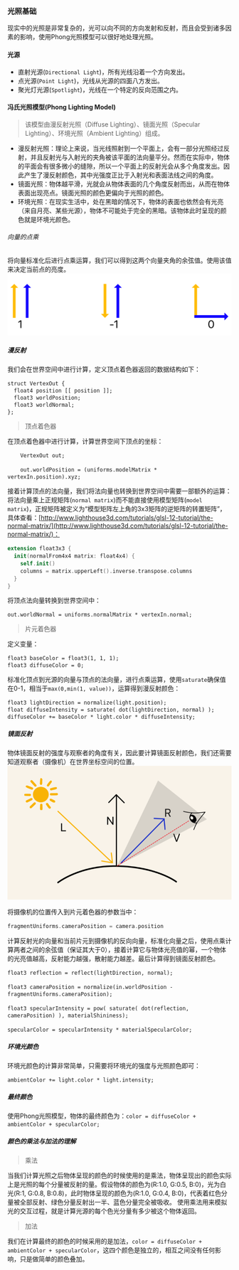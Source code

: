 ### 光照基础

现实中的光照是非常复杂的，光可以向不同的方向发射和反射，而且会受到诸多因素的影响，使用Phong光照模型可以很好地处理光照。

#### 光源

* 直射光源(`Directional Light`)，所有光线沿着一个方向发出。
* 点光源(`Point Light`)，光线从光源的四面八方发出。
* 聚光灯光源(`Spotlight`)，光线在一个特定的反向范围之内。

#### 冯氏光照模型(Phong Lighting Model)

> 该模型由漫反射光照（Diffuse Lighting）、镜面光照（Specular Lighting）、环境光照（Ambient Lighting）组成。

* 漫反射光照：理论上来说，当光线照射到一个平面上，会有一部分光照经过反射，并且反射光与入射光的夹角被该平面的法向量平分。然而在实际中，物体的平面会有很多微小的缝隙，所以一个平面上的反射光会从多个角度发出。因此产生了漫反射颜色，其中光强度正比于入射光和表面法线之间的角度。
* 镜面光照：物体越平滑，光就会从物体表面的几个角度反射而出，从而在物体表面出现亮点。镜面光照的颜色更偏向于光照的颜色。
* 环境光照：在现实生活中，处在黑暗的情况下，物体的表面也依然会有光亮（来自月亮、某些光源），物体不可能处于完全的黑暗。该物体此时呈现的颜色就是环境光颜色。

###### 向量的点乘

将向量标准化后进行点乘运算，我们可以得到这两个向量夹角的余弦值。使用该值来决定当前点的亮度。
![vector-dot-product](Resouces/vector-dot-product.PNG)


##### 漫反射

我们会在世界空间中进行计算，定义顶点着色器返回的数据结构如下：

```metal
struct VertexOut {
  float4 position [[ position ]];
  float3 worldPosition;
  float3 worldNormal;
};
```
> 顶点着色器

在顶点着色器中进行计算，计算世界空间下顶点的坐标：

```metal
    VertexOut out;
   
    out.worldPosition = (uniforms.modelMatrix * vertexIn.position).xyz;

```

接着计算顶点的法向量，我们将法向量也转换到世界空间中需要一部额外的运算：
将法向量乘上正规矩阵(`normal matrix`)而不能直接使用模型矩阵(`model matrix`)，正规矩阵被定义为“模型矩阵左上角的3x3矩阵的逆矩阵的转置矩阵”，具体查看：[http://www.lighthouse3d.com/tutorials/glsl-12-tutorial/the-normal-matrix/](http://www.lighthouse3d.com/tutorials/glsl-12-tutorial/the-normal-matrix/)：

```swift
extension float3x3 {
  init(normalFrom4x4 matrix: float4x4) {
    self.init()
    columns = matrix.upperLeft().inverse.transpose.columns
  }
}
```

将顶点法向量转换到世界空间中：

```metal
out.worldNormal = uniforms.normalMatrix * vertexIn.normal;
```

> 片元着色器

定义变量：

```metal
float3 baseColor = float3(1, 1, 1);
float3 diffuseColor = 0;
```

标准化顶点到光源的向量与顶点的法向量，进行点乘运算，使用`saturate`确保值在0-1，相当于`max(0,min(1, value))`，运算得到漫反射颜色：

```metal
float3 lightDirection = normalize(light.position);
float diffuseIntensity = saturate( dot(lightDirection, normal) );
diffuseColor += baseColor * light.color * diffuseIntensity;
```

##### 镜面反射

物体镜面反射的强度与观察者的角度有关，因此要计算镜面反射颜色，我们还需要知道观察者（摄像机）在世界坐标空间的位置。
![specular-reflection](Resouces/specular-reflection.PNG)

将摄像机的位置传入到片元着色器的参数当中：

```swift
fragmentUniforms.cameraPosition = camera.position
```
计算反射光的向量和当前片元到摄像机的反向向量，标准化向量之后，使用点乘计算两者之间的余弦值（保证其大于0），接着计算它与物体光亮值的幂，一个物体的光亮值越高，反射能力越强，散射能力越差。最后计算得到镜面反射颜色。

```metal
float3 reflection = reflect(lightDirection, normal);
 
float3 cameraPosition = normalize(in.worldPosition - fragmentUniforms.cameraPosition);
                
float3 specularIntensity = pow( saturate( dot(reflection, cameraPosition) ), materialShininess);
                
specularColor = specularIntensity * materialSpecularColor;
```

##### 环境光颜色

环境光颜色的计算非常简单，只需要将环境光的强度与光照颜色即可：

```metal
ambientColor += light.color * light.intensity;
```

##### 最终颜色

使用Phong光照模型，物体的最终颜色为：`color = diffuseColor + ambientColor + specularColor;`

##### 颜色的乘法与加法的理解

> 乘法

当我们计算光照之后物体呈现的颜色的时候使用的是乘法，物体呈现出的颜色实际上是光照的每个分量被反射的量。假设物体的颜色为(R:1.0, G:0.5, B:0)，光为白光(R:1, G:0.8, B:0.8)，此时物体呈现的颜色为(R:1.0, G:0.4, B:0)，代表着红色分量被全部反射、绿色分量反射出一半、蓝色分量完全被吸收。
使用乘法用来模拟光的交互过程，就是计算光源的每个色光分量有多少被这个物体返回。

> 加法

我们在计算最终的颜色的时候采用的是加法，`color = diffuseColor + ambientColor + specularColor`，这四个颜色是独立的，相互之间没有任何影响，只是做简单的颜色叠加。







